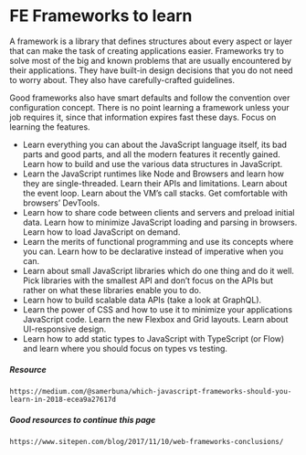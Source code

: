 # FE Frameworks to learn

A framework is a library that defines structures about every aspect or layer that can make the task of creating applications easier. Frameworks try to solve most of the big and known problems that are usually encountered by their applications. They have built-in design decisions that you do not need to worry about. They also have carefully-crafted guidelines.

Good frameworks also have smart defaults and follow the convention over configuration concept. There is no point learning a framework unless your job requires it, since that information expires fast these days. Focus on learning the features.

* Learn everything you can about the JavaScript language itself, its bad parts and good parts, and all the modern features it recently gained. Learn how to build and use the various data structures in JavaScript.
* Learn the JavaScript runtimes like Node and Browsers and learn how they are single-threaded. Learn their APIs and limitations. Learn about the event loop. Learn about the VM’s call stacks. Get comfortable with browsers’ DevTools.
* Learn how to share code between clients and servers and preload initial data. Learn how to minimize JavaScript loading and parsing in browsers. Learn how to load JavaScript on demand.
* Learn the merits of functional programming and use its concepts where you can. Learn how to be declarative instead of imperative when you can.
* Learn about small JavaScript libraries which do one thing and do it well. Pick libraries with the smallest API and don’t focus on the APIs but rather on what these libraries enable you to do.
* Learn how to build scalable data APIs \(take a look at GraphQL\).
* Learn the power of CSS and how to use it to minimize your applications JavaScript code. Learn the new Flexbox and Grid layouts. Learn about UI-responsive design.
* Learn how to add static types to JavaScript with TypeScript \(or Flow\) and learn where you should focus on types vs testing.

##### Resource

```
https://medium.com/@samerbuna/which-javascript-frameworks-should-you-learn-in-2018-ecea9a27617d
```

##### Good resources to continue this page

```
https://www.sitepen.com/blog/2017/11/10/web-frameworks-conclusions/
```



